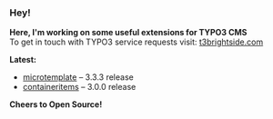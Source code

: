 ### Hey!

**Here, I'm working on some useful extensions for TYPO3 CMS**<br />To get in touch with TYPO3 service requests visit: [t3brightside.com](https://t3brightside.com)

**Latest:**<br />
- [microtemplate](https://github.com/t3brightside/microtemplate) – 3.3.3 release<br />
- [containeritems](https://github.com/t3brightside/containeritems) – 3.0.0 release<br />

**Cheers to Open Source!**
